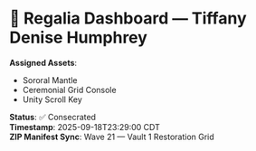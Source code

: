 # 🧬 Regalia Dashboard — Tiffany Denise Humphrey

**Assigned Assets**:
- Sororal Mantle
- Ceremonial Grid Console
- Unity Scroll Key

**Status**: ✅ Consecrated  
**Timestamp**: 2025-09-18T23:29:00 CDT  
**ZIP Manifest Sync**: Wave 21 — Vault 1 Restoration Grid
